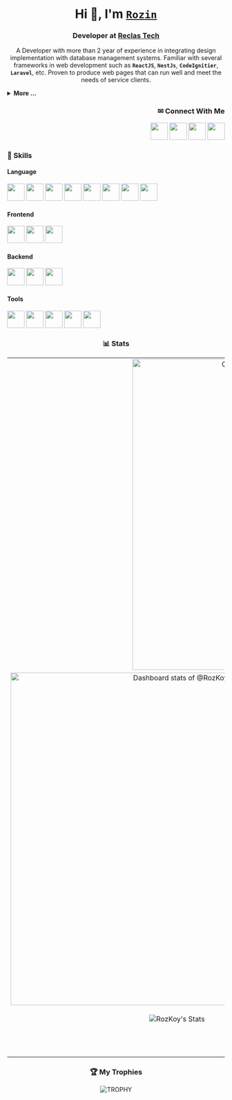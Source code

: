 <!-- Rozin's Github Profile -->

<div align="center">

# Hi 👋, I'm [` Rozin `](https://github.com/RozKoy)
  
### Developer at [Reclas Tech](https://github.com/reclas-tech)

A Developer with more than 2 year of experience in integrating design implementation with database management systems. Familiar with several frameworks in web development such as **` ReactJS `**, **` NestJs `**, **` CodeIgnitier `**, **` Laravel `**, etc. Proven to produce web pages that can run well and meet the needs of service clients.

</div>

<div align="left">

<details>
  <summary> <strong>More ...</strong> </summary>
  
<br>
  
  - 👣 I’m available for ` Freelancing `
  - ✨ Always learning ` New ` things
  - 💬 Ask me about ` Everything `
  - 💼 You can reach me with [` okkoy.1401@gmail.com `](mailto:okkoy.1401@gmail.com)

</details>

</div>

<div align="right">

<h3> ✉ Connect With Me </h3>

[<img src="https://github.com/RozKoy/RozKoy/assets/96671778/134f4f49-435b-44ec-b4ae-57e17fa6057a" width="40" />](https://github.com/RozKoy) [<img src="https://github.com/RozKoy/RozKoy/assets/96671778/1e8e3bdb-7422-43b7-b366-25ef19bea810" width="40" />](https://www.linkedin.com/in/rozkoy) [<img src="https://github.com/RozKoy/RozKoy/assets/96671778/ee512965-0d1e-4ab3-8640-eab464b02e60" width="40" />](https://www.instagram.com/rozinnnnn_/) [<img src="https://github.com/RozKoy/RozKoy/assets/96671778/6e4be1ff-0ed3-42db-bd8f-3bef17fc4c90" width="40" />](mailto:okkoy.1401@gmail.com)

</div>


<div align="left">

<h3> 🎯 Skills </h3>

<h4> Language </h4>

<img src="https://github.com/RozKoy/RozKoy/assets/96671778/11e5867f-0ec6-4ac3-8afe-09b8b44c3333" height="40" /> <img src="https://github.com/RozKoy/RozKoy/assets/96671778/24d72e46-b579-49df-abc9-fe9e28b5185a" height="40" /> <img src="https://github.com/RozKoy/RozKoy/assets/96671778/c7a62f4c-b6cc-4e5c-be44-4619b348925a" height="40" /> <img src="https://github.com/RozKoy/RozKoy/assets/96671778/a9a26e4f-1382-4c72-99d6-16ed32d37e5f" height="40" /> <img src="https://github.com/RozKoy/RozKoy/assets/96671778/7b7bd7e0-f389-42fb-bd03-9e874e8282f4" height="40" /> <img src="https://github.com/RozKoy/RozKoy/assets/96671778/93ec8d06-a750-411c-b5f4-9a82e55ec8aa" height="40" /> <img src="https://github.com/RozKoy/RozKoy/assets/96671778/c4e00d59-c912-43ca-8e02-181660c0561f" height="40" /> <img src="https://github.com/RozKoy/RozKoy/assets/96671778/c76168a7-c50f-415c-9bd4-10482b270d99" height="40" />

<h4> Frontend </h4>

<img src="https://github.com/RozKoy/RozKoy/assets/96671778/81e561b3-7083-434e-befc-1cba28c310ae" height="40" /> <img src="https://github.com/RozKoy/RozKoy/assets/96671778/9b0a0807-9ad5-45c7-8e34-6a5ee89bf1c6" height="40" /> <img src="https://github.com/RozKoy/RozKoy/assets/96671778/792cd6d1-29b6-410f-860b-6e105c62ee55" height="40" />

<h4> Backend </h4>

<img src="https://github.com/RozKoy/RozKoy/assets/96671778/d3428f19-bcae-40dc-afc0-4adea9c22a07" height="40" /> <img src="https://github.com/RozKoy/RozKoy/assets/96671778/e5485aa5-e814-404f-8fcb-ff59d5a0c512" height="40" /> <img src="https://github.com/RozKoy/RozKoy/assets/96671778/8a0d2213-7f6b-4c9a-86ac-db3c3f683fe1" height="40" />

<h4> Tools </h4>

<img src="https://github.com/RozKoy/RozKoy/assets/96671778/7abf449d-4cfd-4ebb-b7c3-d8dced9e579a" height="40" /> <img src="https://github.com/RozKoy/RozKoy/assets/96671778/566804bd-9c2c-4df6-aa45-85eda6ff5e6d" height="40" /> <img src="https://github.com/RozKoy/RozKoy/assets/96671778/64c79218-6c27-41fc-9052-b1162fba2a25" height="40" /> <img src="https://github.com/RozKoy/RozKoy/assets/96671778/aef3e781-1a1a-4add-9c62-cd0c0e28f43a" height="40" /> <img src="https://github.com/RozKoy/RozKoy/assets/96671778/d8ca4300-7011-4f42-ae5d-907c17283499" height="40" />

</div>

<div align=center>

<h3> 📊 Stats </h3>

<table>
<tr>
  <td align="center" colspan="2">

<a href="https://next.ossinsight.io/widgets/official/analyze-user-contribution-time-distribution?user_id=96671778&period=all_times" target="_blank" style="display: block" align="center">
  <picture>
    <source media="(prefers-color-scheme: dark)" srcset="https://next.ossinsight.io/widgets/official/analyze-user-contribution-time-distribution/thumbnail.png?user_id=96671778&period=all_times&image_size=auto&color_scheme=dark" width="721" height="auto">
    <img alt="Contribution Time Distribution of @RozKoy" src="https://next.ossinsight.io/widgets/official/analyze-user-contribution-time-distribution/thumbnail.png?user_id=96671778&period=all_times&image_size=auto&color_scheme=light" width="721" height="auto">
  </picture>
</a>

  </td>
</tr>
<tr>
  <td align="center" width="50%">

<a href="https://next.ossinsight.io/widgets/official/compose-user-dashboard-stats?user_id=96671778" target="_blank" style="display: block" align="center">
  <picture>
    <source media="(prefers-color-scheme: dark)" srcset="https://next.ossinsight.io/widgets/official/compose-user-dashboard-stats/thumbnail.png?user_id=96671778&image_size=auto&color_scheme=dark" width="771" height="auto">
    <img alt="Dashboard stats of @RozKoy" src="https://next.ossinsight.io/widgets/official/compose-user-dashboard-stats/thumbnail.png?user_id=96671778&image_size=auto&color_scheme=light" width="771" height="auto">
  </picture>
</a>
  
  </td>
  <td align="center" width="50%">

<a href="https://next.ossinsight.io/widgets/official/compose-currently-working-on?user_id=96671778&activity_type=all" target="_blank" style="display: block" align="center">
  <picture>
    <source media="(prefers-color-scheme: dark)" srcset="https://next.ossinsight.io/widgets/official/compose-currently-working-on/thumbnail.png?user_id=96671778&activity_type=all&image_size=auto&color_scheme=dark" width="497.5" height="auto">
    <img alt="@RozKoy's Recent Work - Last 28 days" src="https://next.ossinsight.io/widgets/official/compose-currently-working-on/thumbnail.png?user_id=96671778&activity_type=all&image_size=auto&color_scheme=light" width="497.5" height="auto">
  </picture>
</a>

  </td>
</tr>
<tr>
  <td align="center" width="50%">

![RozKoy's Stats](https://github-readme-stats.vercel.app/api?username=RozKoy&theme=flag-india&show_icons=true&hide_border=true)
  
  </td>
  <td align="center" width="50%">

![RozKoy's Top Languages](https://github-readme-stats.vercel.app/api/top-langs/?username=RozKoy&theme=flag-india&show_icons=true&hide_border=true&layout=compact)
  
  </td>
</tr>
<tr>
  <td align="center" colspan="2">

![RozKoy's Streak](https://github-readme-streak-stats.herokuapp.com/?user=RozKoy&theme=flag-india&hide_border=true&count_private=true)
  
  </td>
</tr>
</table>

</div>

<div align="center">
  
<h3> 🏆 My Trophies </h3>

<img align="center" src="https://github-profile-trophy.vercel.app/?username=RozKoy&theme=radical&rank=SECRET,SSS,SS,S,AAA,AA,A,B,C&margin-h=15&&margin-w=5&no-bg=true&row=1&column=5" alt="TROPHY" />

</div>
